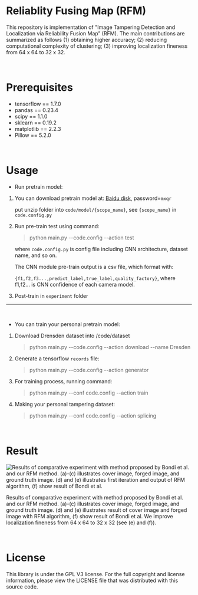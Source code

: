 # Reliablity Fusing Map (RFM)

This repository is implementation of "Image Tampering Detection and Localization via Reliability Fusion Map” (RFM). The main contributions are summarized as follows  (1) obtaining higher accuracy; (2) reducing computational complexity of clustering; (3) improving localization fineness from 64 x 64 to 32 x 32. 

<br>

# Prerequisites

* tensorflow == 1.7.0
* pandas == 0.23.4
* scipy == 1.1.0
* sklearn == 0.19.2
* matplotlib == 2.2.3
* Pillow == 5.2.0

<br>

# Usage

* Run pretrain model:

1. You can download pretrain model at: [Baidu disk](https://pan.baidu.com/s/1mYEHwtQdIUb5vugruUppRA), password=`mxqr`

   put unzip folder into `code/model/{scope_name}`, see `{scope_name}` in `code.config.py`

2. Run pre-train test using command:

   > python main.py --code.config --action test

   where `code.config.py` is config file including CNN architecture, dataset name, and so on. <br>

   

   The CNN module pre-train output is a csv file, which format with: 

   `{f1,f2,f3...,predict_label,true_label,quality_factory}`, where f1,f2... is CNN confidence of each camera model.

3. Post-train in `experiment` folder

<hr><br>

* You can train your personal pretrain model:

1. Download Drensden dataset into /code/dataset

   > python main.py --code.config --action download --name Dresden

2. Generate a tensorflow `records` file:

   > python main.py --code.config --action generator

3. For training process, running command:

   > python main.py --conf code.config --action train

4. Making your personal tampering dataset:

   > python main.py --conf code.config --action splicing

<br>

# Result



![Results of comparative experiment with method proposed by Bondi et al. and our RFM method. (a)-(c) illustrates cover image, forged image, and ground truth image. (d) and (e) illustrates first iteration and output of RFM algorithm, (f) show result of Bondi et al.](https://github.com/grasses/Tampering-Detection-and-Localization/blob/master/static/result-3.jpg?raw=true)



Results of comparative experiment with method proposed by Bondi et al. and our RFM method. (a)-(c) illustrates cover image, forged image, and ground truth image. (d) and (e) illustrates result of cover image and forged image with RFM algorithm, (f) show result of Bondi et al. We improve localization fineness from 64 x 64 to 32 x 32 (see (e) and (f)).

<br>

# License

This library is under the GPL V3 license. For the full copyright and license information, please view the LICENSE file that was distributed with this source code.
